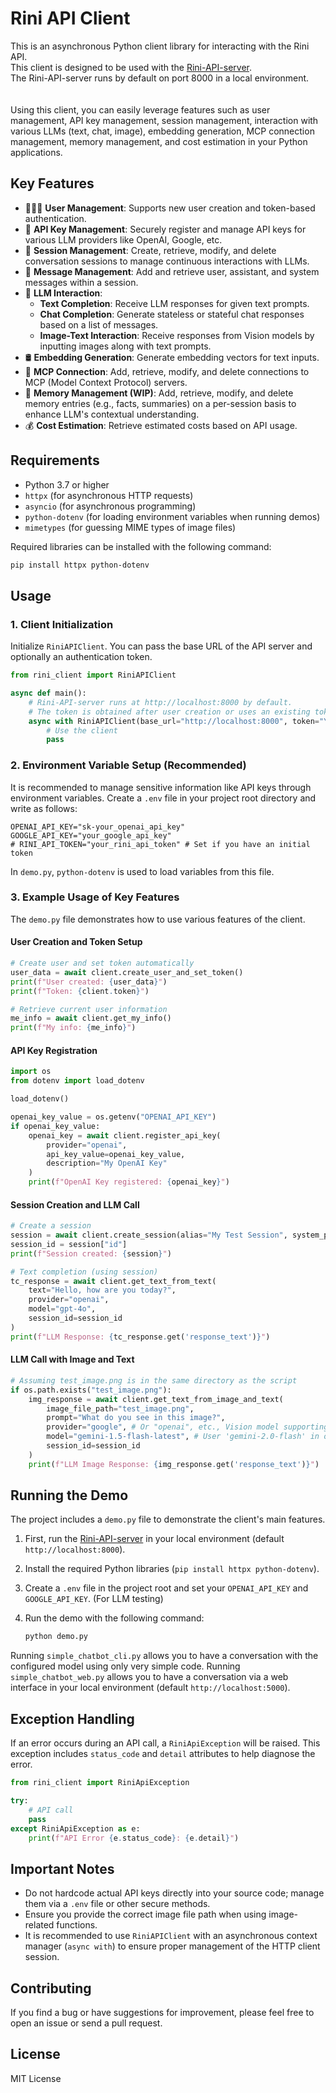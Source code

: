 # Rini API Client
This is an asynchronous Python client library for interacting with the Rini API.  
This client is designed to be used with the [Rini-API-server](https://github.com/mori-mmmm/Rini-API-server).  
The Rini-API-server runs by default on port 8000 in a local environment.  
<br />
<br />
Using this client, you can easily leverage features such as user management, API key management, session management, interaction with various LLMs (text, chat, image), embedding generation, MCP connection management, memory management, and cost estimation in your Python applications.

## Key Features

* 🙍🏻‍♂️ **User Management**: Supports new user creation and token-based authentication.
* 🔑 **API Key Management**: Securely register and manage API keys for various LLM providers like OpenAI, Google, etc.
* 🧵 **Session Management**: Create, retrieve, modify, and delete conversation sessions to manage continuous interactions with LLMs.
* 💬 **Message Management**: Add and retrieve user, assistant, and system messages within a session.
* 🧠 **LLM Interaction**:
    * **Text Completion**: Receive LLM responses for given text prompts.
    * **Chat Completion**: Generate stateless or stateful chat responses based on a list of messages.
    * **Image-Text Interaction**: Receive responses from Vision models by inputting images along with text prompts.
* 🛢️ **Embedding Generation**: Generate embedding vectors for text inputs.
* 🔧 **MCP Connection**: Add, retrieve, modify, and delete connections to MCP (Model Context Protocol) servers.
* 💾 **Memory Management (WIP)**: Add, retrieve, modify, and delete memory entries (e.g., facts, summaries) on a per-session basis to enhance LLM's contextual understanding.
* 💰 **Cost Estimation**: Retrieve estimated costs based on API usage.

## Requirements

* Python 3.7 or higher
* `httpx` (for asynchronous HTTP requests)
* `asyncio` (for asynchronous programming)
* `python-dotenv` (for loading environment variables when running demos)
* `mimetypes` (for guessing MIME types of image files)

Required libraries can be installed with the following command:
```bash
pip install httpx python-dotenv
```

## Usage

### 1. Client Initialization

Initialize `RiniAPIClient`. You can pass the base URL of the API server and optionally an authentication token.

```python
from rini_client import RiniAPIClient

async def main():
    # Rini-API-server runs at http://localhost:8000 by default.
    # The token is obtained after user creation or uses an existing token.
    async with RiniAPIClient(base_url="http://localhost:8000", token="YOUR_ACCESS_TOKEN") as client:
        # Use the client
        pass
```

### 2. Environment Variable Setup (Recommended)

It is recommended to manage sensitive information like API keys through environment variables. Create a `.env` file in your project root directory and write as follows:

```env
OPENAI_API_KEY="sk-your_openai_api_key"
GOOGLE_API_KEY="your_google_api_key"
# RINI_API_TOKEN="your_rini_api_token" # Set if you have an initial token
```

In `demo.py`, `python-dotenv` is used to load variables from this file.

### 3. Example Usage of Key Features

The `demo.py` file demonstrates how to use various features of the client.

#### User Creation and Token Setup

```python
# Create user and set token automatically
user_data = await client.create_user_and_set_token()
print(f"User created: {user_data}")
print(f"Token: {client.token}")

# Retrieve current user information
me_info = await client.get_my_info()
print(f"My info: {me_info}")
```

#### API Key Registration

```python
import os
from dotenv import load_dotenv

load_dotenv()

openai_key_value = os.getenv("OPENAI_API_KEY")
if openai_key_value:
    openai_key = await client.register_api_key(
        provider="openai",
        api_key_value=openai_key_value,
        description="My OpenAI Key"
    )
    print(f"OpenAI Key registered: {openai_key}")
```

#### Session Creation and LLM Call

```python
# Create a session
session = await client.create_session(alias="My Test Session", system_prompt="You are a helpful assistant.")
session_id = session["id"]
print(f"Session created: {session}")

# Text completion (using session)
tc_response = await client.get_text_from_text(
    text="Hello, how are you today?",
    provider="openai",
    model="gpt-4o",
    session_id=session_id
)
print(f"LLM Response: {tc_response.get('response_text')}")
```

#### LLM Call with Image and Text
```python
# Assuming test_image.png is in the same directory as the script
if os.path.exists("test_image.png"):
    img_response = await client.get_text_from_image_and_text(
        image_file_path="test_image.png",
        prompt="What do you see in this image?",
        provider="google", # Or "openai", etc., Vision model supporting provider
        model="gemini-1.5-flash-latest", # User 'gemini-2.0-flash' in original, updated to common model name
        session_id=session_id
    )
    print(f"LLM Image Response: {img_response.get('response_text')}")
```

## Running the Demo
The project includes a `demo.py` file to demonstrate the client's main features.

1.  First, run the [Rini-API-server](https://github.com/mori-mmmm/Rini-API-server) in your local environment (default `http://localhost:8000`).
2.  Install the required Python libraries (`pip install httpx python-dotenv`).
3.  Create a `.env` file in the project root and set your `OPENAI_API_KEY` and `GOOGLE_API_KEY`. (For LLM testing)
4.  Run the demo with the following command:

    ```bash
    python demo.py
    ```
Running `simple_chatbot_cli.py` allows you to have a conversation with the configured model using only very simple code.
Running `simple_chatbot_web.py` allows you to have a conversation via a web interface in your local environment (default `http://localhost:5000`).

## Exception Handling
If an error occurs during an API call, a `RiniApiException` will be raised. This exception includes `status_code` and `detail` attributes to help diagnose the error.

```python
from rini_client import RiniApiException

try:
    # API call
    pass
except RiniApiException as e:
    print(f"API Error {e.status_code}: {e.detail}")
```

## Important Notes
* Do not hardcode actual API keys directly into your source code; manage them via a `.env` file or other secure methods.
* Ensure you provide the correct image file path when using image-related functions.
* It is recommended to use `RiniAPIClient` with an asynchronous context manager (`async with`) to ensure proper management of the HTTP client session.

## Contributing
If you find a bug or have suggestions for improvement, please feel free to open an issue or send a pull request.

## License
MIT License
```
